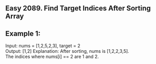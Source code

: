 ## Easy 2089. Find Target Indices After Sorting Array

## Example 1:

Input: nums = [1,2,5,2,3], target = 2\
Output: [1,2]
Explanation: After sorting, nums is [1,2,2,3,5].\
The indices where nums[i] == 2 are 1 and 2.